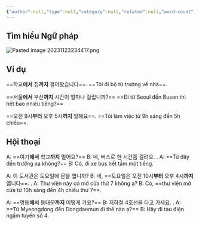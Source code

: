 ```yaml
---
{"author":null,"type":null,"category":null,"related":null,"word-count":null,"dg-publish":true,"dg-hide":true,"tags":null,"deck":"korean_grammar","anki tags":"N에서_N까지,N부터_N까지","title":"09. N에서 N까지, N부터 N까지","permalink":"/1-project/ngoai-ngu/tieng-han/ngu-phap-tieng-han/1-so-cap/09-n-n-n-n/","hide":true,"dgPassFrontmatter":true}
---
```


## Tìm hiểu Ngữ pháp

![Pasted image 20231123234417.png](/img/user/4.%20RESOURCE/attachments/Pasted%20image%2020231123234417.png)

## Ví dụ

﻿==학교**에서** 집**까지** 걸어왔습니다==.
==Tôi đi bộ từ trường về nhà==.
<!--ID: 1700755858967-->


==서울**에서** 부산**까지** 시간이 얼마나 걸립니까?==
	==Đi từ Seoul đến Busan thì hết bao nhiêu tiếng?==
<!--ID: 1700755858975-->


==오전 9시**부터** 오후 5시**까지** 일해요==.
==Tôi làm việc từ 9h sáng đến 5h chiều==.
<!--ID: 1700755858986-->


## Hội thoại

A: ==여기**에서** 학교**까지** 멀어요?==
B: 네, 버스로 한 시간쯤 걸려요.
.
A: ==Từ đây đến trường xa không?==
B: Có, đi xe bus hết tầm một tiếng.
<!--ID: 1700756234809-->



A: 이 도서관은 토요일에 문을 엽니까?
B: 네, ==토요일은 오전 10시**부터** 오후 4시**까지** 엽니다==.
.
A: Thư viện này có mở cửa thứ 7 không ạ?
B: Có, ==thư viện mở cửa từ 10h sáng đến 4h chiều thứ 7==.
<!--ID: 1700756234836-->



A: ==명동**에서** 동대문**까지** 어떻게 가요?== 
B: 지하철 4호선을 타고 가세요.
.
A: ==Từ Myeongdong đến Dongdaemun đi thế nào ạ?==
B: Hãy đi tàu điện ngầm tuyến số 4.
<!--ID: 1700756234860-->
